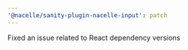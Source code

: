 ```yaml
---
'@nacelle/sanity-plugin-nacelle-input': patch
---
```


Fixed an issue related to React dependency versions
